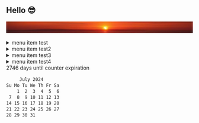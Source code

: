 ## Hello 😎
![banner](images/sunset.jpg)

<details><summary>menu item test</summary>

DH Tools: [dhtools](https://dhtools.org)

data description test
</details><details><summary>menu item test2</summary>
k
</details> 
<details><summary>menu item test3</summary>
<sub><sup><sub><sup><sub><sup><sub><sup><sub><sup><sub><sup><sub><sup><sub><sup>
<pre>
   b   b   b   b   b     d   d   d   d   d   d   d   d     b   b   b   b   b

 b   b   b   b   b   b     d   d   d   d   d   d   d     b   b   b   b   b   b

   b   b   b   b   b   b     d   d   d   d   d   d     b   b   b   b   b   b

 b   b   b   b   b   b   b     d   d   d   d   d     b   b   b   b   b   b   b

  c   c   c   c   c   c   c                       c   c   c   c   c   c   c

 c   c   c   c   c   c   c     d   d   d   d   d     c   c   c   c   c   c   c

   c   c   c   c   c   c     d   d   d   d   d   d     c   c   c   c   c   c

 c   c   c   c   c   c     d   d   d   d   d   d   d     c   c   c   c   c   c

   c   c   c   c   c     d   d   d   d   d   d   d   d     c   c   c   c   c

                       d   d   d   d   d   d   d   d   d

   b   b   b   b   b     d   d   d   d   d   d   d   d     b   b   b   b   b

 b   b   b   b   b   b     d   d   d   d   d   d   d     b   b   b   b   b   b

   b   b   b   b   b   b     d   d   d   d   d   d     b   b   b   b   b   b

 b   b   b   b   b   b   b     d   d   d   d   d     b   b   b   b   b   b   b

Sat Jul 13 17:20:52 CEST 2024                     c   c   c   c   c   c   c

Bye! c   c   c   c   c   c     d   d   d   d   d     c   c   c   c   c   c   c

(choco) clarity2:scripts handyc$ d   d   d   d   d     c   c   c   c   c   c

 c   c   c   c   c   c     d   d   d   d   d   d   d     c   c   c   c   c   c

   c   c   c   c   c     d   d   d   d   d   d   d   d     c   c   c   c   c

                       d   d   d   d   d   d   d   d   d

   b   b   b   b   b     d   d   d   d   d   d   d   d     b   b   b   b   b

 b   b   b   b   b   b     d   d   d   d   d   d   d     b   b   b   b   b   b

   b   b   b   b   b   b     d   d   d   d   d   d     b   b   b   b   b   b

 b   b   b   b   b   b   b     d   d   d   d   d     b   b   b   b   b   b   b

</pre>
</sup></sub></sup></sub></sup></sub></sup></sub></sup></sub></sup></sub></sup></sub></sup></sub>

</details>
<details><summary>menu item test4</summary>

Markdown | Less | Pretty
--- | --- | ---
*Still* | `renders` | **nicely**
1 | 2 | 3

</details> 
<!---
<details><summary>menu item test5</summary>

Normal text
<sub><sup>Small text</sup></sub>
<sub><sup><sub><sup>Tiny text</sup></sub></sup></sub>
<sub><sup><sub><sup><sub><sup><sub><sup><sub><sup><sub><sup><sub><sup><sub><sup>REALLY SMALL TEXT</sup></sub></sup></sub></sup></sub></sup></sub></sup></sub></sup></sub></sup></sub></sup></sub>

</details> 
-->2746 days until counter expiration

````
     July 2024        
Su Mo Tu We Th Fr Sa  
    1  2  3  4  5  6  
 7  8  9 10 11 12 13  
14 15 16 17 18 19 20  
21 22 23 24 25 26 27  
28 29 30 31           
                      
